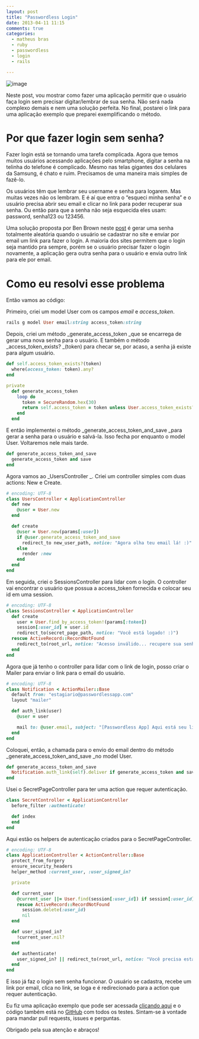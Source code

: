 ```yaml
---
layout: post
title: "Passwordless Login"
date: 2013-04-11 11:15
comments: true
categories:
  - matheus bras
  - ruby
  - passwordless
  - login
  - rails

---
```


![image](/images/posts/passwordless.png)

Neste post, vou mostrar como fazer uma aplicação permitir que o usuário faça login sem precisar digitar/lembrar de sua senha. Não será nada complexo demais e nem uma solução perfeita. No final, postarei o link para uma aplicação exemplo que preparei exemplificando o método.

# Por que fazer login sem senha?

Fazer login está se tornando uma tarefa complicada. Agora que temos muitos usuários acessando aplicações pelo smartphone, digitar a senha na telinha do telefone é complicado. Mesmo nas telas gigantes dos celulares da Samsung, é chato e ruim. Precisamos de uma maneira mais simples de fazê-lo.

<!-- more -->

Os usuários têm que lembrar seu username e senha para logarem. Mas muitas vezes não os lembram. E é aí que entra o “esqueci minha senha” e o usuário precisa abrir seu email e clicar no link para poder recuperar sua senha. Ou então para que a senha não seja esquecida eles usam: password, senha123 ou 123456.

Uma solução proposta por Ben Brown neste [post](http://notes.xoxco.com/post/27999787765/is-it-time-for-password-less-login) é gerar uma senha totalmente aleatória quando o usuário se cadastrar no site e enviar por email um link para fazer o login. A maioria dos sites permitem que o login seja mantido pra sempre, porém se o usuário precisar fazer o login novamente, a aplicação gera outra senha para o usuário e envia outro link para ele por email.

# Como eu resolvi esse problema

Então vamos ao código: 

Primeiro, criei um model User com os campos _email_ e _access_token_.

```ruby
rails g model User email:string access_token:string
```

Depois, criei um método _generate_access_token _que se encarrega de gerar uma nova senha para o usuário. E também o método _access_token_exists? _(token) para checar se, por acaso, a senha já existe para algum usuário.

```ruby
def self.access_token_exists?(token)
  where(access_token: token).any?
end

private
  def generate_access_token
    loop do
      token = SecureRandom.hex(30)
      return self.access_token = token unless User.access_token_exists?(token)
    end
  end
```

E então implementei o método _generate_access_token_and_save _para gerar a senha para o usuário e salvá-la. Isso fecha por enquanto o model User. Voltaremos nele mais tarde.

```ruby
def generate_access_token_and_save
  generate_access_token and save
end
```

Agora vamos ao _UsersController _. Criei um controller simples com duas actions: New e Create.

```ruby
# encoding: UTF-8
class UsersController < ApplicationController
  def new
    @user = User.new
  end

  def create
    @user = User.new(params[:user])
    if @user.generate_access_token_and_save
      redirect_to new_user_path, notice: "Agora olha teu email lá! :)"
    else
      render :new
    end
  end
end
```

Em seguida, criei o SessionsController para lidar com o login. O controller vai encontrar o usuário que possua a access_token fornecida e colocar seu id em uma session.

```ruby
# encoding: UTF-8
class SessionsController < ApplicationController
  def create
    user = User.find_by_access_token!(params[:token])
    session[:user_id] = user.id
    redirect_to(secret_page_path, notice: "Você está logado! :)")
  rescue ActiveRecord::RecordNotFound
    redirect_to(root_url, notice: "Acesso inválido... recupere sua senha.")
  end
end
```

Agora que já tenho o controller para lidar com o link de login, posso criar o Mailer para enviar o link para o email do usuário.

```ruby
# encoding: UTF-8
class Notification < ActionMailer::Base
  default from: "estagiario@passwordlessapp.com"
  layout "mailer"

  def auth_link(user)
    @user = user

    mail to: @user.email, subject: "[Passwordless App] Aqui está seu link de acesso"
  end
end
```

Coloquei, então, a chamada para o envio do email dentro do método _generate_access_token_and_save _no model User.

```ruby
def generate_access_token_and_save
  Notification.auth_link(self).deliver if generate_access_token and save
end
```

Usei o SecretPageController para ter uma action que requer autenticação.

```ruby
class SecretController < ApplicationController
  before_filter :authenticate!

  def index
  end
end
```

Aqui estão os helpers de autenticação criados para o SecretPageController.

```ruby
# encoding: UTF-8
class ApplicationController < ActionController::Base
  protect_from_forgery
  ensure_security_headers
  helper_method :current_user, :user_signed_in?

  private

  def current_user
    @current_user ||= User.find(session[:user_id]) if session[:user_id]
    rescue ActiveRecord::RecordNotFound
      session.delete(:user_id)
      nil
  end

  def user_signed_in?
    !current_user.nil?
  end

  def authenticate!
    user_signed_in? || redirect_to(root_url, notice: "Você precisa estar autenticado...")
  end
end
```

E isso já faz o login sem senha funcionar. O usuário se cadastra, recebe um link por email, clica no link, se loga e é redirecionado para a action que requer autenticação.

Eu fiz uma aplicação exemplo que pode ser acessada [clicando aqui](http://passwordless.herokuapp.com) e o código também está no [GitHub](https://github.com/matheusbras/passwordless-app) com todos os testes. Sintam-se à vontade para mandar pull requests, issues e perguntas.

Obrigado pela sua atenção e abraços!